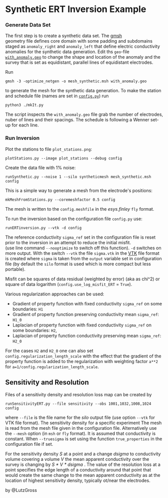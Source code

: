 # Synthetic ERT Inversion Example

### Generate Data Set
The first step is to create a synthetic data set. The [gmsh](https://gmsh.info/)  
geometry file defines core domain with some padding and subdomains staged as `anomaly_right`
and `anomaly_left` that define electric conductivity anomalies
for the synthetic data generation. 
Edit ths `geo`-file [`with_anomaly.geo`](./with_anomaly.geo) to change the shape and 
location of the anomaly and the survey that is set as equidistant, parallel lines of equidistant
electrodes.

Run 

    gmsh -3 -optimize_netgen -o mesh_synthetic.msh with_anomaly.geo

to generate the mesh for the synthetic data generation. To make the station and schedule file (names are set in [`config.py`](./config.py)) run

    python3 ./mkIt.py

The script inspects the `with_anomaly.geo` file grab the number of electrodes, nuber of lines
and their spacings. The schedule is following a Wenner set-up for each line. 


### Run Inversion

Plot the stations to file `plot_stations.png`:

    plotStations.py --image plot_stations --debug config


Create the data file with 1% noise:

    runSynthetic.py --noise 1 --silo syntheticmesh mesh_synthetic.msh config


This is a simple way to generate a mesh from the electrode's positions:

    mkMeshFromStations.py --coremeshfactor 0.5 config

The mesh is written to the `config.meshfile` in the *esys.finley* `fly` format.

To run the inversion based on the configuration file `config.py` use: 

    runERTinversion.py --vtk -d config

The reference conductivity `sigma_ref` set in the configuration file 
is reset prior to the inversion in an attempt to reduce the initial misfit.  
(use line command `--nooptimize` to switch off this function).
`-d` switches on more output. With the switch `--vtk` the file `sigma.vtk` in 
the [VTK](https://vtk.org/) file format is created where `sigma` is taken from the `output` 
variable set in configuration file
(by default the `silo` format is used which is more compact 
but less portable). 

Misfit can be squares of data residual (weighted by error) (aka as chi^2) or square of 
data logarithm (`config.use_log_misfit_ERT` = `True`). 

Various regularization approaches can be used: 

   - Gradient of property function with fixed conductivity `sigma_ref` on some boundaries: `H1`
   - Gradient of property function preserving conductivity mean `sigma_ref`: `H1_0`
   - Laplacian of property function with fixed conductivity `sigma_ref` on some boundaries: `H2`, 
   - Laplacian of property function conductivity preserving mean `sigma_ref`: `H2_0`

For the cases `H2` and `H2_0` one can also set `config.regularization_length_scale` with the effect that
the gradient of the property function is added to the regularization with weighting factor `a**2` 
for `a=1/config.regularization_length_scale`.  


## Sensitivity and Resolution

Files of a sensitivity density and resolution loss map can be created by

    runSensitivityERT.py --file sensitivity --obs 1001,1032,1008,1024 config

where `--file`  is the file name for the _silo_ output file (use option `--vtk`
for VTK file format). The sensitivity density for a specific experiment
The mesh is read from the mesh file given in the configuration file.
Alternatively use the `--mesh` option (in `msh` or `fly` format). It is
assumed that conductivity is constant. When `--truesigma` is set using 
the function `true_properties` in the configuration file if set.

For the sensitivity density _S_ at a point and a change _dsigma_ 
to conductivity volume covering a volume _V_ 
the mean apparent conductivity over the survey is changing by 
_S * V * dsigma_ . The value of the resolution loss at a point 
specifies the edge length of a conductivity around that point that 
would create the same change to the mean apparent conductivity 
as at the location of highest sensitivity density, typically ot/near 
the electrodes. 


by @LutzGross
